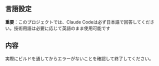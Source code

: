 ## 言語設定
**重要**：このプロジェクトでは、Claude Codeは必ず日本語で回答してください。技術用語は必要に応じて英語のまま使用可能です

## 内容
実際にビルドを通してからエラーがないことを確認して終了してください。